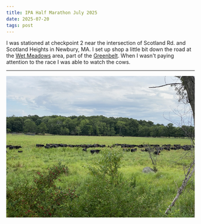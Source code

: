 ```yaml
---
title: IPA Half Marathon July 2025
date: 2025-07-20
tags: post
---
```


I was stationed at checkpoint 2 near the intersection of Scotland Rd. and Scotland Heights in Newbury, MA. I set up shop a little bit down the road at the [Wet Meadows] area, part of the [Greenbelt]. When I wasn't paying attention to the race I was able to watch the cows.

[wet meadows]: https://www.ecga.org/property/wet-meadows-viewing-platform
[greenbelt]: https://www.ecga.org/

---

![Some lovely black angus cattle](cows.jpg)
